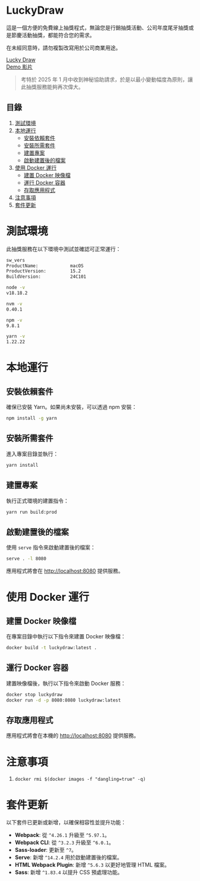# LuckyDraw

這是一個方便的免費線上抽獎程式，無論您是行銷抽獎活動、公司年度尾牙抽獎或是節慶活動抽獎，都能符合您的需求。

在未經同意時，請勿複製改寫用於公司商業用途。

[Lucky Draw](https://apan1121.github.io/luckydraw/)  
[Demo 影片](https://www.youtube.com/watch?v=Vp7fli021d8)


> 考特於 2025 年 1 月中收到神秘協助請求，於是以最小變動幅度為原則，讓此抽獎服務能夠再次偉大。

## 目錄
1. [測試環境](#測試環境)
2. [本地運行](#本地運行)
   - [安裝依賴套件](#安裝依賴套件)
   - [安裝所需套件](#安裝所需套件)
   - [建置專案](#建置專案)
   - [啟動建置後的檔案](#啟動建置後的檔案)
3. [使用 Docker 運行](#使用-docker-運行)
   - [建置 Docker 映像檔](#建置-docker-映像檔)
   - [運行 Docker 容器](#運行-docker-容器)
   - [存取應用程式](#存取應用程式)
4. [注意事項](#注意事項)
5. [套件更新](#套件更新)


# 測試環境
此抽獎服務在以下環境中測試並確認可正常運行：

```bash
sw_vers
ProductName:            macOS
ProductVersion:         15.2
BuildVersion:           24C101

node -v
v18.18.2

nvm -v
0.40.1

npm -v
9.8.1

yarn -v
1.22.22
```


# 本地運行

## 安裝依賴套件
確保已安裝 Yarn。如果尚未安裝，可以透過 npm 安裝：

```bash
npm install -g yarn
```

## 安裝所需套件
進入專案目錄並執行：

```bash
yarn install
```

## 建置專案
執行正式環境的建置指令：

```bash
yarn run build:prod
```

## 啟動建置後的檔案
使用 `serve` 指令來啟動建置後的檔案：

```bash
serve . -l 8080
```

應用程式將會在 [http://localhost:8080](http://localhost:8080) 提供服務。



# 使用 Docker 運行

## 建置 Docker 映像檔
在專案目錄中執行以下指令來建置 Docker 映像檔：

```bash
docker build -t luckydraw:latest .
```

## 運行 Docker 容器
建置映像檔後，執行以下指令來啟動 Docker 服務：

```bash
docker stop luckydraw
docker run -d -p 8080:8080 luckydraw:latest
```

## 存取應用程式
應用程式將會在本機的 [http://localhost:8080](http://localhost:8080) 提供服務。



# 注意事項
1. `docker rmi $(docker images -f "dangling=true" -q)`



# 套件更新

以下套件已更新或新增，以確保相容性並提升功能：

- **Webpack**: 從 `^4.26.1` 升級至 `^5.97.1`。
- **Webpack CLI**: 從 `^3.2.3` 升級至 `^6.0.1`。
- **Sass-loader**: 更新至 `^7`。
- **Serve**: 新增 `^14.2.4` 用於啟動建置後的檔案。
- **HTML Webpack Plugin**: 新增 `^5.6.3` 以更好地管理 HTML 檔案。
- **Sass**: 新增 `^1.83.4` 以提升 CSS 預處理功能。